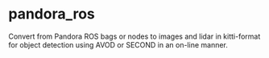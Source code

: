 # pandora_ros
Convert from Pandora ROS bags or nodes to images and lidar in kitti-format for object detection using AVOD or SECOND in an on-line manner.
